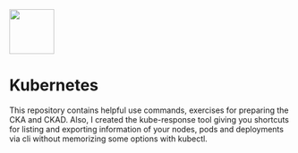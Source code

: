 <img src="https://user-images.githubusercontent.com/8485060/146396141-6682bb2b-8712-465e-a0a1-241c99d88486.png" width=80 height="80"/>
<h1>Kubernetes</h1>
This repository contains helpful use commands, exercises for preparing the CKA and CKAD. Also, I created the kube-response tool giving you shortcuts for listing and exporting information of your nodes, pods and deployments via cli without memorizing some options with kubectl.<br>
